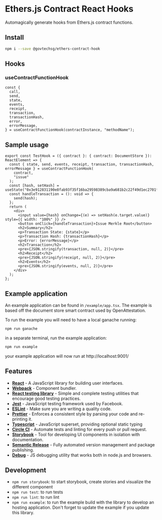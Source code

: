 # Ethers.js Contract React Hooks

Automagically generate hooks from Ethers.js contract functions.

## Install

```sh
npm i --save @govtechsg/ethers-contract-hook
```

## Hooks

### useContractFunctionHook

```tsx
const {
  call,
  send,
  state,
  events,
  receipt,
  transaction,
  transactionHash,
  error,
  errorMessage,
} = useContractFunctionHook(contractInstance, "methodName");
```

## Sample usage

```tsx
export const TestHook = ({ contract }: { contract: DocumentStore }): ReactElement => {
  const { state, send, events, receipt, transaction, transactionHash, errorMessage } = useContractFunctionHook(
    contract,
    "issue"
  );
  const [hash, setHash] = useState("0x3e912831190e8fab93f35f16ba29598389cba9a681b2c22f49d1ec2701f15cd0");
  const handleTransaction = (): void => {
    send(hash);
  };
  return (
    <div>
      <input value={hash} onChange={(e) => setHash(e.target.value)} style={{ width: "100%" }} />
      <button onClick={handleTransaction}>Issue Merkle Root</button>
      <h2>Summary</h2>
      <p>Transaction State: {state}</p>
      <p>Transaction Hash: {transactionHash}</p>
      <p>Error: {errorMessage}</p>
      <h2>Transaction</h2>
      <pre>{JSON.stringify(transaction, null, 2)}</pre>
      <h2>Receipt</h2>
      <pre>{JSON.stringify(receipt, null, 2)}</pre>
      <h2>Events</h2>
      <pre>{JSON.stringify(events, null, 2)}</pre>
    </div>
  );
};
```

## Example application

An example application can be found in `/example/app.tsx`. The example is based off the document store smart contract used by OpenAttestation.

To run the example you will need to have a local ganache running:

```sh
npm run ganache
```

in a separate terminal, run the example application:

```sh
npm run example
```

your example application will now run at http://localhost:9001/

## Features

- [**React**](http://reactjs.org/) - A JavaScript library for building user interfaces.
- [**Webpack**](https://webpack.js.org/) - Component bundler.
- [**React testing library**](https://testing-library.com/) - Simple and complete testing utilities that encourage good testing practices.
- [**Jest**](https://facebook.github.io/jest) - JavaScript testing framework used by Facebook.
- [**ESLint**](http://eslint.org/) - Make sure you are writing a quality code.
- [**Prettier**](https://prettier.io/) - Enforces a consistent style by parsing your code and re-printing it.
- [**Typescript**](https://www.typescriptlang.org/) - JavaScript superset, providing optional static typing
- [**Circle CI**](https://circleci.com/) - Automate tests and linting for every push or pull request.
- [**Storybook**](https://storybook.js.org/) - Tool for developing UI components in isolation with documentation.
- [**Semantic Release**](https://semantic-release.gitbook.io/semantic-release/) - Fully automated version management and package publishing.
- [**Debug**](https://github.com/visionmedia/debug) - JS debugging utility that works both in node.js and browsers.

## Development

- `npm run storybook`: to start storybook, create stories and visualize the different component
- `npm run test`: to run tests
- `npm run lint`: to run lint
- `npm run example`: to run the example build with the library to develop an hosting application. Don't forget to update the example if you update this library.
